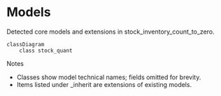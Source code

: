 # Models

Detected core models and extensions in stock_inventory_count_to_zero.

```mermaid
classDiagram
    class stock_quant
```

Notes
- Classes show model technical names; fields omitted for brevity.
- Items listed under _inherit are extensions of existing models.
